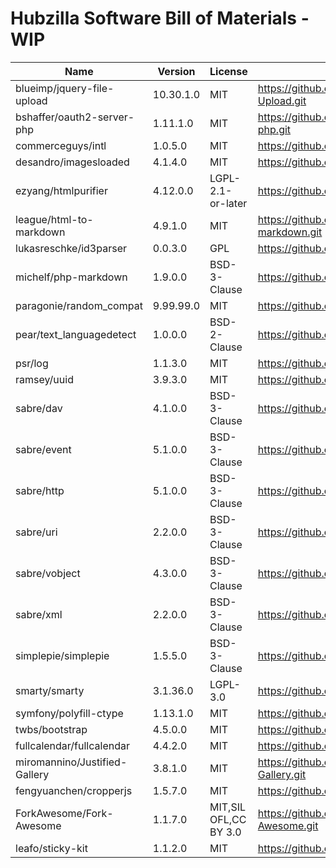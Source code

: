 # Hubzilla Software Bill of Materials - WIP

|Name|Version|License|Source|
|----|-------|-------|------|
|blueimp/jquery-file-upload|10.30.1.0|MIT|https://github.com/vkhramtsov/jQuery-File-Upload.git|
|bshaffer/oauth2-server-php|1.11.1.0|MIT|https://github.com/bshaffer/oauth2-server-php.git|
|commerceguys/intl|1.0.5.0|MIT|https://github.com/commerceguys/intl.git|
|desandro/imagesloaded|4.1.4.0|MIT|https://github.com/desandro/imagesloaded.git|
|ezyang/htmlpurifier|4.12.0.0|LGPL-2.1-or-later|https://github.com/ezyang/htmlpurifier.git|
|league/html-to-markdown|4.9.1.0|MIT|https://github.com/thephpleague/html-to-markdown.git|
|lukasreschke/id3parser|0.0.3.0|GPL|https://github.com/LukasReschke/ID3Parser.git|
|michelf/php-markdown|1.9.0.0|BSD-3-Clause|https://github.com/michelf/php-markdown.git|
|paragonie/random_compat|9.99.99.0|MIT|https://github.com/paragonie/random_compat.git|
|pear/text_languagedetect|1.0.0.0|BSD-2-Clause|https://github.com/pear/Text_LanguageDetect.git|
|psr/log|1.1.3.0|MIT|https://github.com/php-fig/log.git|
|ramsey/uuid|3.9.3.0|MIT|https://github.com/ramsey/uuid.git|
|sabre/dav|4.1.0.0|BSD-3-Clause|https://github.com/sabre-io/dav.git|
|sabre/event|5.1.0.0|BSD-3-Clause|https://github.com/sabre-io/event.git|
|sabre/http|5.1.0.0|BSD-3-Clause|https://github.com/sabre-io/http.git|
|sabre/uri|2.2.0.0|BSD-3-Clause|https://github.com/sabre-io/uri.git|
|sabre/vobject|4.3.0.0|BSD-3-Clause|https://github.com/sabre-io/vobject.git|
|sabre/xml|2.2.0.0|BSD-3-Clause|https://github.com/sabre-io/xml.git|
|simplepie/simplepie|1.5.5.0|BSD-3-Clause|https://github.com/simplepie/simplepie.git|
|smarty/smarty|3.1.36.0|LGPL-3.0|https://github.com/smarty-php/smarty.git|
|symfony/polyfill-ctype|1.13.1.0|MIT|https://github.com/symfony/polyfill-ctype.git|
|twbs/bootstrap|4.5.0.0|MIT|https://github.com/twbs/bootstrap.git|
|fullcalendar/fullcalendar|4.4.2.0|MIT|https://github.com/fullcalendar/fullcalendar.git|
|miromannino/Justified-Gallery|3.8.1.0|MIT|https://github.com/miromannino/Justified-Gallery.git|
|fengyuanchen/cropperjs|1.5.7.0|MIT|https://github.com/fengyuanchen/cropperjs.git|
|ForkAwesome/Fork-Awesome|1.1.7.0|MIT,SIL OFL,CC BY 3.0|https://github.com/ForkAwesome/Fork-Awesome.git|
|leafo/sticky-kit|1.1.2.0|MIT|https://github.com/leafo/sticky-kit.git|
